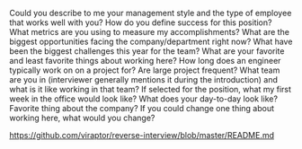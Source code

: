 Could you describe to me your management style and the type of employee that works well with you?
How do you define success for this position? What metrics are you using to measure my accomplishments?
What are the biggest opportunities facing the company/department right now?
What have been the biggest challenges this year for the team?
What are your favorite and least favorite things about working here?
How long does an engineer typically work on on a project for? Are large project frequent?
What team are you in (interviewer generally mentions it during the introduction) and what is it like working in that team? 
If selected for the position, what my first week in the office would look like?
What does your day-to-day look like? Favorite thing about the company?
If you could change one thing about working here, what would you change?

https://github.com/viraptor/reverse-interview/blob/master/README.md